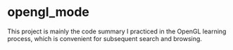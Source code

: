 # opengl_mode
This project is mainly the code summary I practiced in the OpenGL learning process, which is convenient for subsequent search and browsing.

